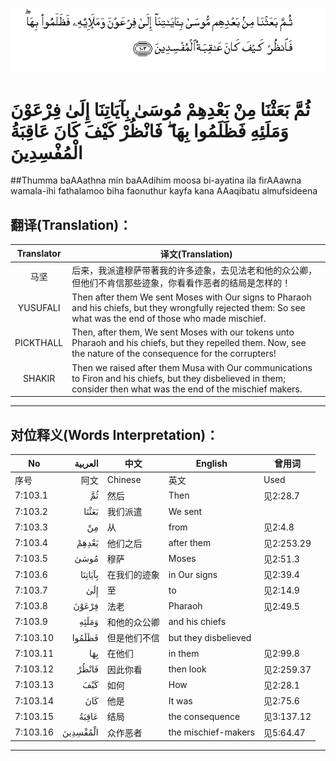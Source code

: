 ![007:103](images/007_103.gif)

# ثُمَّ بَعَثْنَا مِنْ بَعْدِهِمْ مُوسَىٰ بِآيَاتِنَا إِلَىٰ فِرْعَوْنَ وَمَلَئِهِ فَظَلَمُوا بِهَا ۖ فَانْظُرْ كَيْفَ كَانَ عَاقِبَةُ الْمُفْسِدِينَ 

##Thumma baAAathna min baAAdihim moosa bi-ayatina ila firAAawna wamala-ihi fathalamoo biha faonuthur kayfa kana AAaqibatu almufsideena 

## 翻译(Translation)：

| Translator | 译文(Translation)                                            |
| :--------: | ------------------------------------------------------------ |
|    马坚    | 后来，我派遣穆萨带著我的许多迹象，去见法老和他的众公卿，但他们不肯信那些迹象，你看看作恶者的结局是怎样的！ |
|  YUSUFALI  | Then after them We sent Moses with Our signs to Pharaoh and his chiefs, but they wrongfully rejected them: So see what was the end of those who made mischief. |
| PICKTHALL  | Then, after them, We sent Moses with our tokens unto Pharaoh and his chiefs, but they repelled them. Now, see the nature of the consequence for the corrupters! |
|   SHAKIR   | Then we raised after them Musa with Our communications to Firon and his chiefs, but they disbelieved in them; consider then what was the end of the mischief makers. |

---

## 对位释义(Words Interpretation)：

| No   | العربية | 中文    | English | 曾用词 |
| ---- | ------: | ------- | ------- | ------ |
| 序号 |    阿文 | Chinese | 英文    | Used   |
| 7:103.1  | ثُمَّ       | 然后         | Then                 | 见2:28.7   |
| 7:103.2  | بَعَثْنَا    | 我们派遣     | We sent              |            |
| 7:103.3  | مِنْ       | 从           | from                 | 见2:4.8    |
| 7:103.4  | بَعْدِهِمْ    | 他们之后     | after them           | 见2:253.29 |
| 7:103.5  | مُوسَىٰ     | 穆萨         | Moses                | 见2:51.3   |
| 7:103.6  | بِآيَاتِنَا  | 在我们的迹象 | in Our signs         | 见2:39.4   |
| 7:103.7  | إِلَىٰ      | 至           | to                   | 见2:14.9   |
| 7:103.8  | فِرْعَوْنَ    | 法老         | Pharaoh              | 见2:49.5   |
| 7:103.9  | وَمَلَئِهِ    | 和他的众公卿 | and his chiefs       |            |
| 7:103.10 | فَظَلَمُوا   | 但是他们不信 | but they disbelieved |            |
| 7:103.11 | بِهَا      | 在他们       | in them              | 见2:99.8   |
| 7:103.12 | فَانْظُرْ    | 因此你看     | then look            | 见2:259.37 |
| 7:103.13 | كَيْفَ      | 如何         | How                  | 见2:28.1   |
| 7:103.14 | كَانَ      | 他是         | It was               | 见2:75.6   |
| 7:103.15 | عَاقِبَةُ    | 结局         | the consequence      | 见3:137.12 |
| 7:103.16 | الْمُفْسِدِينَ | 众作恶者     | the mischief-makers  | 见5:64.47  |

---